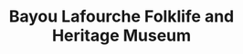 ---
layout: repo
title: "Bayou Lafourche Folklife and Heritage Museum "
id: 25427
permalink: repos/25427/
---